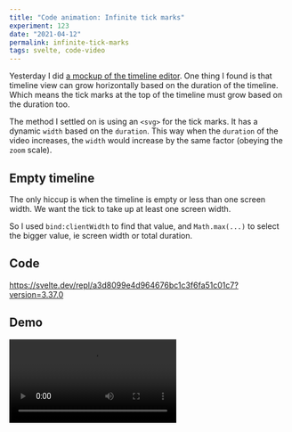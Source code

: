 ```yaml
---
title: "Code animation: Infinite tick marks"
experiment: 123
date: "2021-04-12"
permalink: infinite-tick-marks
tags: svelte, code-video
---
```


Yesterday I did [a mockup of the timeline editor](/posts/code-editor-mockup-first-pass). One thing I found is that timeline view can grow horizontally based on the duration of the timeline. Which means the tick marks at the top of the timeline must grow based on the duration too.

The method I settled on is using an `<svg>` for the tick marks. It has a dynamic `width` based on the `duration`. This way when the `duration` of the video increases, the `width` would increase by the same factor (obeying the `zoom` scale).

## Empty timeline

The only hiccup is when the timeline is empty or less than one screen width. We want the tick to take up at least one screen width.

So I used `bind:clientWidth` to find that value, and `Math.max(...)` to select the bigger value, ie screen width or total duration.

## Code

https://svelte.dev/repl/a3d8099e4d964676bc1c3f6fa51c01c7?version=3.37.0

## Demo

<video controls src="https://res.cloudinary.com/dzwnkx0mk/video/upload/v1618210449/1000experiments.dev/infinite-tick-marks_icxgra.mp4"/>

## Notes

- When the duration scales up, the number of tick marks should scale down.
 ie. tick mark at every 0.1 second doesn't make sense if your way zoomed out.
